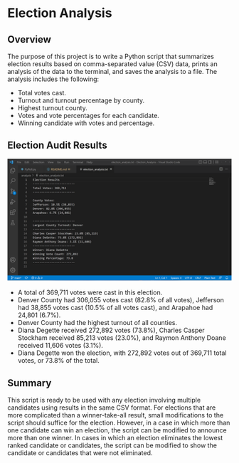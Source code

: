 # Election Analysis

## Overview

The purpose of this project is to write a Python script that summarizes election results based on comma-separated value (CSV) data, prints an analysis of the data to the terminal, and saves the analysis to a file. The analysis includes the following:

- Total votes cast.
- Turnout and turnout percentage by county.
- Highest turnout county.
- Votes and vote percentages for each candidate.
- Winning candidate with votes and percentage.

## Election Audit Results

![Results](analysis/results_image.png)

- A total of 369,711 votes were cast in this election.
- Denver County had 306,055 votes cast (82.8% of all votes), Jefferson had 38,855 votes cast (10.5% of all votes cast), and Arapahoe had 24,801 (6.7%).
- Denver County had the highest turnout of all counties.
- Diana Degette received 272,892 votes (73.8%), Charles Casper Stockham received 85,213 votes (23.0%), and Raymon Anthony Doane received 11,606 votes (3.1%).
- Diana Degette won the election, with 272,892 votes out of 369,711 total votes, or 73.8% of the total.

## Summary

This script is ready to be used with any election involving multiple candidates using results in the same CSV format. For elections that are more complicated than a winner-take-all result, small modifications to the script should suffice for the election. However, in a case in which more than one candidate can win an election, the script can be modified to announce more than one winner. In cases in which an election eliminates the lowest ranked candidate or candidates, the script can be modified to show the candidate or candidates that were not eliminated.

